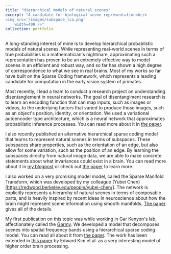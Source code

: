 ```yaml
---
title: "Hierarchical models of natural scenes"
excerpt: "A candidate for biological scene representation<br/>
<img src='/images/subspace_lca.png'
    width=400 />"
collection: portfolio
---
```


A long-standing interest of mine is to develop hierarchical probablistic models of natural scenes.
While representing real-world scenes in terms of true probabilities is a mathematician's
nightmare, approximating such a representation has proven to be an extremely effective way to
model scenes in an efficient and robust way, and so far has shown a high degree of correspondence
to what we see in real brains.
Most of my works so far have built on the Sparse Coding framework, which represents a leading
candidate for computation in the early vision system of primates.

Most recently, I lead a team to conduct a research project on understanding disentanglement in
neural networks. The goal of disentanglment research is to learn an encoding function that can map
inputs, such as images or videos, to the underlying factors that varied to produce those images,
such as an object's position, identity, or orientation. We used a variational autoencoder type
architecture, which is a neural network that approximates probabilistic inference processes.
You can read more about it in [the paper](https://openreview.net/forum?id=EbIDjBynYJ8).

I also recently published an alternative hierarchical sparse coding model that learns to represent
natural scenes in terms of subspaces.
These subspaces share properties, such as the orientation of an edge, but also allow for some
variation, such as the position of an edge.
By learning the subspaces directly from natural image data, we are able to make concrete statements
about what invariances could exist in a brain.
You can read more about it in [my blogpost]({{site.url}}/blogs/responsegeometry) or check out
[the paper](https://dl.acm.org/doi/abs/10.1145/3381755.3381765) to learn more.


I also worked on a very promising model model, called the Sparse Manifold Transform, which was
developed by my colleague (Yubei Chen)[https://redwood.berkeley.edu/people/yubei-chen/].
The network is explicitly represents a hierarchy of natural scenes in terms of composable parts,
and is heavily inspired by recent ideas in neuroscience about how the brain might represent
scene information using smooth manifolds.
[The paper](https://papers.nips.cc/paper/2018/hash/8e19a39c36b8e5e3afd2a3b2692aea96-Abstract.html)
gives all of the details.

My first publication on this topic was while working in Gar Kenyon's lab, affectionately called
the [Garmy](http://petavision.github.io/).
We developed a model that decomposes scenes into spatial frequency bands using a hierarchical
sparse coding model.
You can read all about it from
[the paper](https://dl.acm.org/doi/abs/10.4108/eai.3-12-2015.2262428).
The work has been extended in [this paper](https://arxiv.org/abs/2011.11167) by Edward Kim et al.
as a very interesting model of higher order brain processing.
